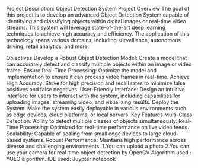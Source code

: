
Project Description: Object Detection System
Project Overview
The goal of this project is to develop an advanced Object Detection System capable of identifying and classifying objects within digital images or real-time video streams. This system will leverage state-of-the-art deep learning techniques to achieve high accuracy and efficiency. The application of this technology spans various domains, including surveillance, autonomous driving, retail analytics, and more.

Objectives
Develop a Robust Object Detection Model: Create a model that can accurately detect and classify multiple objects within an image or video frame.
Ensure Real-Time Processing: Optimize the model and implementation to ensure it can process video frames in real-time.
Achieve High Accuracy: Strive for high precision and recall rates to minimize false positives and false negatives.
User-Friendly Interface: Design an intuitive interface for users to interact with the system, including capabilities for uploading images, streaming video, and visualizing results.
Deploy the System: Make the system easily deployable in various environments such as edge devices, cloud platforms, or local servers.
Key Features
Multi-Class Detection: Ability to detect multiple classes of objects simultaneously.
Real-Time Processing: Optimized for real-time performance on live video feeds.
Scalability: Capable of scaling from small edge devices to large cloud-based systems.
Robust Performance: Maintains high performance across diverse and challenging environments. 
1.You can upload a photo 
2.You can use  your camera for real-time object detection by OpenCV
 Algorithm used : YOLO algorithm.
 IDE used: Juypter notebook
